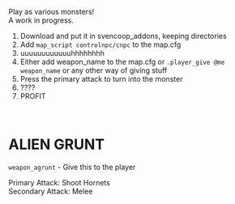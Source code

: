 Play as various monsters!  
A work in progress.  

1) Download and put it in svencoop_addons, keeping directories
2) Add `map_script controlnpc/cnpc` to the map.cfg
3) uuuuuuuuuuuuhhhhhhhh
4) Either add weapon_name to the map.cfg or `.player_give @me weapon_name` or any other way of giving stuff
5) Press the primary attack to turn into the monster
6) ????
7) PROFIT  

<BR>

# ALIEN GRUNT #  
`weapon_agrunt` - Give this to the player  

Primary Attack: Shoot Hornets  
Secondary Attack: Melee  
